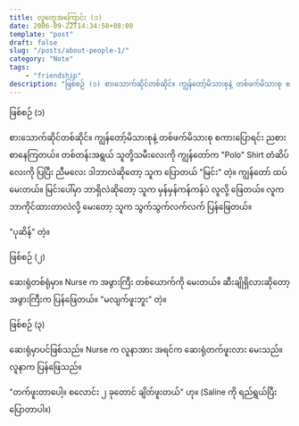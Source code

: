 ```yaml
---
title: လူတွေအကြောင်း (၁)  
date: 2006-09-22T14:34:58+08:00
template: "post"  
draft: false  
slug: "/posts/about-people-1/"  
category: "Note"
tags:
    - "friendship"
description: "ဖြစ်စဉ် (၁) စားသောက်ဆိုင်တစ်ဆိုင်။ ကျွန်တော့်မိသားစုနဲ့ တစ်ဖက်မိသားစု စကားပြောရင်း ညစားစာနေကြတယ်။ တစ်တန်းအရွယ် သူတို့သမီးလေးကို ကျွန်တော်က 'Polo' Shirt တံဆိပ်လေးကို ပြပြီး ညီမလေး ဒါဘာလဲဆိုတော့ သူက ပြောတယ် 'မြင်း' တဲ့။"
---
```

ဖြစ်စဉ် (၁)

စားသောက်ဆိုင်တစ်ဆိုင်။ ကျွန်တော့်မိသားစုနဲ့ တစ်ဖက်မိသားစု စကားပြောရင်း ညစားစာနေကြတယ်။ တစ်တန်းအရွယ် သူတို့သမီးလေးကို ကျွန်တော်က "Polo" Shirt တံဆိပ်လေးကို ပြပြီး ညီမလေး ဒါဘာလဲဆိုတော့ သူက ပြောတယ် "မြင်း" တဲ့။ ကျွန်တော် ထပ်မေးတယ်။ မြင်းပေါ်မှာ ဘာရှိလဲဆိုတော့ သူက မှန်မှန်ကန်ကန်ပဲ လူလို့ ဖြေတယ်။ လူက ဘာကိုင်ထားတာလဲလို့ မေးတော့ သူက သွက်သွက်လက်လက် ပြန်ဖြေတယ်။

"ပုဆိန်" တဲ့။

ဖြစ်စဉ် (၂)

ဆေးရုံတစ်ရုံမှာ။ Nurse က အဖွားကြီး တစ်ယောက်ကို မေးတယ်။ ဆီးချိုရှိလားဆိုတော့ အဖွားကြီးက ပြန်ဖြေတယ်။ "မလျက်ဖူးဘူး" တဲ့။

ဖြစ်စဉ် (၃)

ဆေးရုံမှာပင်ဖြစ်သည်။ Nurse က လူနာအား အရင်က ဆေးရုံတက်ဖူးလား မေးသည်။ လူနာက ပြန်ဖြေသည်။

"တက်ဖူးတာပေါ့။ စလောင်း ၂ ခုတောင် ချိတ်ဖူးတယ်" ဟု။ (Saline ကို ရည်ရွယ်ပြီး ပြောတာပါ။)
